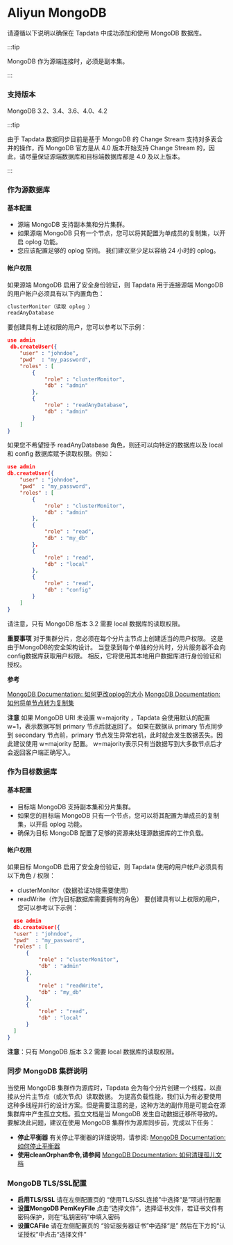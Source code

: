 # Aliyun MongoDB

请遵循以下说明以确保在 Tapdata 中成功添加和使用 MongoDB 数据库。

:::tip

MongoDB 作为源端连接时，必须是副本集。

:::

### 支持版本

MongoDB 3.2、3.4、3.6、4.0、4.2

:::tip

由于 Tapdata 数据同步目前是基于 MongoDB 的 Change Stream 支持对多表合并的操作，而 MongoDB 官方是从 4.0 版本开始支持 Change Stream 的，因此，请尽量保证源端数据库和目标端数据库都是 4.0 及以上版本。

:::

### 作为源数据库

#### 基本配置

- 源端 MongoDB 支持副本集和分片集群。
- 如果源端 MongoDB 只有一个节点，您可以将其配置为单成员的复制集，以开启 oplog 功能。
- 您应该配置足够的 oplog 空间。 我们建议至少足以容纳 24 小时的 oplog。

#### 帐户权限

如果源端 MongoDB 启用了安全身份验证，则 Tapdata 用于连接源端 MongoDB 的用户帐户必须具有以下内置角色：

```sql
clusterMonitor（读取 oplog ） 
readAnyDatabase
```



要创建具有上述权限的用户，您可以参考以下示例：

```json
use admin
 db.createUser({
    "user" : "johndoe",
    "pwd"  : "my_password",
    "roles" : [
        {
            "role" : "clusterMonitor",
            "db" : "admin"
        },
        {
            "role" : "readAnyDatabase",
            "db" : "admin"
        }
    ]
}
```



如果您不希望授予 readAnyDatabase 角色，则还可以向特定的数据库以及 local 和 config 数据库赋予读取权限。例如：

```json
use admin
db.createUser({
    "user" : "johndoe",
    "pwd"  : "my_password",
    "roles" : [
        {
            "role" : "clusterMonitor",
            "db" : "admin"
        },
        {
            "role" : "read",
            "db" : "my_db"
        }，
        {
            "role" : "read",
            "db" : "local"
        },
        {
            "role" : "read",
            "db" : "config"
        }
    ]
}
```

请注意，只有 MongoDB 版本 3.2 需要 local 数据库的读取权限。

**重要事项**
对于集群分片，您必须在每个分片主节点上创建适当的用户权限。 这是由于MongoDB的安全架构设计。 当登录到每个单独的分片时，分片服务器不会向config数据库获取用户权限。 相反，它将使用其本地用户数据库进行身份验证和授权。

**参考**

[MongoDB Documentation: 如何更改oplog的大小](https://docs.mongodb.com/manual/tutorial/change-oplog-size/)
[MongoDB Documentation: 如何将单节点转为复制集](https://docs.mongodb.com/manual/tutorial/convert-standalone-to-replica-set/)

**注意**
如果 MongoDB URI 未设置 w=majority ，Tapdata 会使用默认的配置w=1，表示数据写到 primary 节点后就返回了。 如果在数据从 primary 节点同步到 secondary 节点前，primary 节点发生异常宕机，此时就会发生数据丢失。因此建议使用 w=majority 配置。 w=majority表示只有当数据写到大多数节点后才会返回客户端正确写入。

### 作为目标数据库

#### 基本配置

- 目标端 MongoDB 支持副本集和分片集群。
- 如果您的目标端 MongoDB 只有一个节点，您可以将其配置为单成员的复制集，以开启 oplog 功能。
- 确保为目标 MongoDB 配置了足够的资源来处理源数据库的工作负载。

#### 帐户权限

如果目标 MongoDB 启用了安全身份验证，则 Tapdata 使用的用户帐户必须具有以下角色 / 权限：

- clusterMonitor（数据验证功能需要使用）
- readWrite（作为目标数据库需要拥有的角色） 要创建具有以上权限的用户，您可以参考以下示例：

```json
  use admin
  db.createUser({
  "user" : "johndoe",
  "pwd"  : "my_password",
  "roles" : [
      {
          "role" : "clusterMonitor",
          "db" : "admin"
      },
      {
          "role" : "readWrite",
          "db" : "my_db"
      },
      {
          "role" : "read",
          "db" : "local"
      }
  ]
}
```

**注意**：只有 MongoDB 版本 3.2 需要 local 数据库的读取权限。

### 同步 MongoDB 集群说明

当使用 MongoDB 集群作为源库时，Tapdata 会为每个分片创建一个线程，以直接从分片主节点（或次节点）读取数据。
为提高负载性能，我们认为有必要使用这种多线程并行的设计方案。但是需要注意的是，这种方法的副作用是可能会在源集群库中产生孤立文档。孤立文档是当 MongoDB 发生自动数据迁移所导致的。
要解决此问题，建议在使用 MongoDB 集群作为源库同步前，完成以下任务：

- **停止平衡器**
  有关停止平衡器的详细说明，请参阅:
  [MongoDB Documentation: 如何停止平衡器](https://docs.mongodb.com/manual/reference/method/sh.stopBalancer/)
- **使用cleanOrphan命令,请参阅**
  [MongoDB Documentation: 如何清理孤儿文档](https://docs.mongodb.com/manual/reference/command/cleanupOrphaned/)

### MongoDB TLS/SSL配置

- **启用TLS/SSL**
  请在左侧配置页的 “使用TLS/SSL连接”中选择“是”项进行配置
- **设置MongoDB PemKeyFile**
  点击“选择文件”，选择证书文件，若证书文件有密码保护，则在“私钥密码”中填入密码
- **设置CAFile**
  请在左侧配置页的 “验证服务器证书”中选择“是”
  然后在下方的“认证授权”中点击“选择文件”